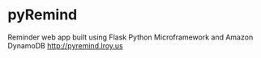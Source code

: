 # pyRemind
Reminder web app built using Flask Python Microframework and Amazon DynamoDB
http://pyremind.lroy.us

